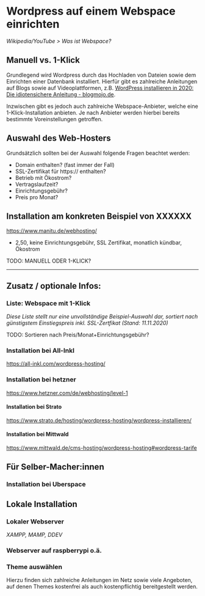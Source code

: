 # Wordpress auf einem Webspace einrichten

*Wikipedia/YouTube > Was ist Webspace?*

## Manuell vs. 1-Klick

Grundlegend wird Wordpress durch das Hochladen von Dateien sowie dem Einrichten einer Datenbank installiert. Hierfür gibt es zahlreiche Anleitungen auf Blogs sowie auf Videoplattformen, z.B. [WordPress installieren in 2020: Die idiotensichere Anleitung - blogmojo.de](https://www.blogmojo.de/wordpress-installieren/).

Inzwischen gibt es jedoch auch zahlreiche Webspace-Anbieter, welche eine 1-Klick-Installation anbieten. Je nach Anbieter werden hierbei bereits bestimmte Voreinstellungen getroffen.

## Auswahl des Web-Hosters

Grundsätzlich sollten bei der Auswahl folgende Fragen beachtet werden:

- Domain enthalten? (fast immer der Fall)
- SSL-Zertifikat für https:// enthalten?
- Betrieb mit Ökostrom?
- Vertragslaufzeit?
- Einrichtungsgebühr?
- Preis pro Monat?

## Installation am konkreten Beispiel von XXXXXX

https://www.manitu.de/webhosting/
- 2,50, keine Einrichtungsgebühr, SSL Zertifikat, monatlich kündbar, Ökostrom

TODO: MANUELL ODER 1-KLICK?

<hr />

## Zusatz / optionale Infos:

### Liste: Webspace mit 1-Klick

*Diese Liste stellt nur eine unvollständige Beispiel-Auswahl dar, sortiert nach günstigstem Einstiegspreis inkl. SSL-Zertfikat (Stand: 11.11.2020)*

TODO: Sortieren nach Preis/Monat+Einrichtungsgebühr?

### Installation bei All-Inkl

https://all-inkl.com/wordpress-hosting/

### Installation bei hetzner

https://www.hetzner.com/de/webhosting/level-1

#### Installation bei Strato

https://www.strato.de/hosting/wordpress-hosting/wordpress-installieren/

#### Installation bei Mittwald

https://www.mittwald.de/cms-hosting/wordpress-hosting#wordpress-tarife

## Für Selber-Macher:innen

### Installation bei Uberspace

## Lokale Installation

### Lokaler Webserver

*XAMPP, MAMP, DDEV*

### Webserver auf raspberrypi o.ä.

### Theme auswählen

Hierzu finden sich zahlreiche Anleitungen im Netz sowie viele Angeboten, auf denen Themes kostenfrei als auch kostenpflichtig bereitgestellt werden.
